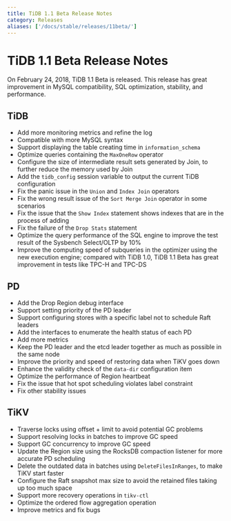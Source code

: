 ```yaml
---
title: TiDB 1.1 Beta Release Notes
category: Releases
aliases: ['/docs/stable/releases/11beta/']
---
```


# TiDB 1.1 Beta Release Notes

On February 24, 2018, TiDB 1.1 Beta is released. This release has great improvement in MySQL compatibility, SQL optimization, stability, and performance.

## TiDB

- Add more monitoring metrics and refine the log
- Compatible with more MySQL syntax
- Support displaying the table creating time in `information_schema`
- Optimize queries containing the `MaxOneRow` operator
- Configure the size of intermediate result sets generated by Join, to further reduce the memory used by Join
- Add the `tidb_config` session variable to output the current TiDB configuration
- Fix the panic issue in the `Union` and `Index Join` operators
- Fix the wrong result issue of the `Sort Merge Join` operator in some scenarios
- Fix the issue that the `Show Index` statement shows indexes that are in the process of adding
- Fix the failure of the `Drop Stats` statement
- Optimize the query performance of the SQL engine to improve the test result of the Sysbench Select/OLTP by 10%
- Improve the computing speed of subqueries in the optimizer using the new execution engine; compared with TiDB 1.0, TiDB 1.1 Beta has great improvement in tests like TPC-H and TPC-DS

## PD

- Add the Drop Region debug interface
- Support setting priority of the PD leader
- Support configuring stores with a specific label not to schedule Raft leaders
- Add the interfaces to enumerate the health status of each PD
- Add more metrics
- Keep the PD leader and the etcd leader together as much as possible in the same node
- Improve the priority and speed of restoring data when TiKV goes down
- Enhance the validity check of the `data-dir` configuration item
- Optimize the performance of Region heartbeat
- Fix the issue that hot spot scheduling violates label constraint
- Fix other stability issues

## TiKV

- Traverse locks using offset + limit to avoid potential GC problems
- Support resolving locks in batches to improve GC speed
- Support GC concurrency to improve GC speed
- Update the Region size using the RocksDB compaction listener for more accurate PD scheduling
- Delete the outdated data in batches using `DeleteFilesInRanges`, to make TiKV start faster
- Configure the Raft snapshot max size to avoid the retained files taking up too much space
- Support more recovery operations in `tikv-ctl`
- Optimize the ordered flow aggregation operation
- Improve metrics and fix bugs
